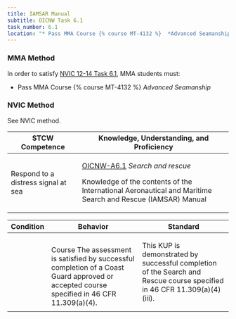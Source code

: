 ```yaml
---
title: IAMSAR Manual
subtitle: OICNW Task 6.1 
task_number: 6.1
location: "* Pass MMA Course {% course MT-4132 %}  *Advanced Seamanship*" 
---
```



### MMA Method

In order to satisfy  [NVIC 12-14  Task  6.1]({{site.baseurl}}/assets/images/nvic-12-14.pdf), MMA students must:

* Pass MMA Course {% course MT-4132 %}  *Advanced Seamanship*


### NVIC Method

<a onclick="togglevisibility('nvic_methods')" >See NVIC method.</a>

<div id='nvic_methods' class='hide'>

<table>
<thead>
<tr>
<th class='forty'> STCW Competence </th>
<th class='sixty'> Knowledge, Understanding, and Proficiency </th>
</tr>
</thead>




<tbody>
<tr><td markdown='1'>

Respond to a distress signal at sea

</td><td markdown='1'>

[OICNW-A6.1](../../tables/21.html#OICNW-A6.1) *Search and rescue*

Knowledge of the contents of the International Aeronautical and Maritime Search and Rescue (IAMSAR) Manual

</td></tr>


</tbody>
</table>


<table>
<thead>
<tr><th class='twenty'>  Condition </th><th class='twenty'> Behavior </th><th  class='sixty'>Standard </th></tr>
</thead>
<tbody >



<tr><td markdown='1'>


</td><td markdown='1'>


<br>

<div class="tooltip">Course
<span class="tooltiptext">
The assessment is satisfied by successful completion of a Coast Guard approved or accepted course specified in 46 CFR 11.309(a)(4).
</span>
</div>


</td><td markdown='1'>

This KUP is demonstrated by successful completion of the Search and Rescue course specified in 46 CFR 11.309(a)(4)(iii).

</td></tr>
</tbody>
</table>
</div>
